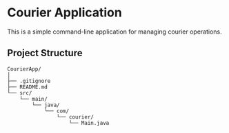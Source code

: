 # Courier Application

This is a simple command-line application for managing courier operations.

## Project Structure

```plaintext
CourierApp/
│
├── .gitignore
├── README.md
└── src/
    └── main/
        └── java/
            └── com/
                └── courier/
                    └── Main.java